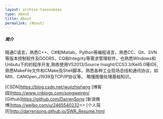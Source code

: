 ```yaml
---
layout: archive-taxonomies
type: About
title: About
permalink: /About/
---
```

##### 简介
精通C语言，熟悉C++、C#和Matlab，Python等编程语言，熟悉CC、Git、SVN等版本控制软件及DOORS，CQ和Integrity等需求管理软件，也熟悉Windows和Unbutu下的的程序开发,熟练使用VS2013/Source Insight/CCS3.3/Keil5.0等IDE,熟悉MakeFile文件和CMake及Shell脚本。熟悉各种工业现场总线和通讯协议，如MIII、CANOpen,J1939及TCP/IP协议等。 略懂图像处理基础知识。

[CSDN]<https://blog.csdn.net/wujizhishang>
[博客园]<https://www.cnblogs.com/songweiren/>
[Github]<https://github.com/DarrenSong>
[新浪微博]https://weibo.com/u/2465540232<>
[个人简历]<http://darrensong.github.io/SWR_Resume.html>
